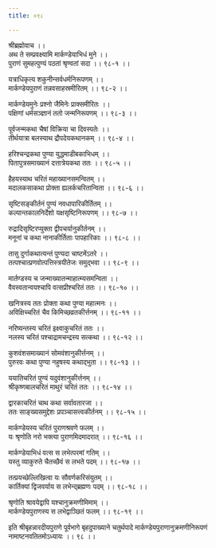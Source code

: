 ```yaml
---
title: ०९८

---
```

श्रीब्रह्मोवाच ।।  
अथ ते सम्प्रवक्ष्यामि मार्कण्डेयाभिधं मुने ।।  
पुराणं सुमहत्पुण्यं पठतां श्रृण्वतां सदा ।। ९८-१ ।।  
  
यत्राधिकृत्य शकुनीन्सर्वधर्मनिरूपणम् ।।  
मार्कण्डेयपुराणं तन्नवसाहस्रमीरितम् ।। ९८-२ ।।  
  
मार्कण्डेयमुनेः प्रश्नो जैमिनेः प्राक्समीरितः ।।  
पक्षिणां धर्मसञ्ज्ञानं ततो जन्मनिरूपणम् ।। ९८-३ ।।  
  
पूर्वजन्मकथा चैषां विक्रिया चा दिवस्पतेः ।।  
तीर्थयात्रा बलस्याथ द्रौपदेयकथानकम् ।। ९८-४ ।।  
  
हरिश्चन्द्रकथा पुण्या युद्धमाडीबकाभिधम् ।।  
पितापुत्रसमाख्यानं दत्तात्रेयकथा ततः ।। ९८-५ ।।  
  
हैहयस्याथ चरितं महाख्यानसमन्वितम् ।।  
मदालकसाकथा प्रोक्ता ह्यलर्कचरितान्विता ।। ९८-६ ।।  
  
सृष्टिसङ्कीर्तनं पुण्यं नवधापारिकीर्तितम् ।।  
कल्पान्तकालनिर्देशो यक्षसृष्टिनिरूपणम् ।। ९८-७ ।।  
  
रुद्रादिसृष्टिरप्युक्ता द्वीपचर्यानुकीर्तनम् ।।  
मनूनां च कथा नानाकीर्तिताः पापहारिकाः ।। ९८-८ ।।  
  
तासु दुर्गाकथात्यन्तं पुण्यदा चाष्टमेंऽतरे ।।  
तत्पश्चात्प्रणवोत्पत्तिस्त्रयीतेजः समुद्भवा ।। ९८-९ ।।  
  
मार्तण्डस्य च जन्माख्यातन्माहात्म्यसमन्विता ।।  
वैवस्वतान्वयश्चापि वत्सप्रीश्चरितं ततः ।। ९८-१० ।।  
  
खनित्रस्य ततः प्रोक्ता कथा पुण्या महात्मनः ।।  
अविक्षिच्चरितं चैव किमिच्छव्रतकीर्त्तनम् ।। ९८-११ ।।  
  
नरिष्यन्तस्य चरितं इक्ष्वाकुचरितं ततः ।।  
नलस्य चरितं पश्चाद्रामचन्द्रस्य सत्कथा ।। ९८-१२ ।।  
  
कुशवंशसमाख्यानं सोमवंशानुकीर्त्तनम् ।।  
पुरुरवः कथा पुण्या नहुषस्य कथाद्भुता ।। ९८-१३ ।।  
  
ययातिचरितं पुण्यं यदुवंशानुकीर्त्तनम् ।।  
श्रीकृष्णबालचरितं माथुरं चरितं ततः ।। ९८-१४ ।।  
  
द्वारकाचरितं चाथ कथा सर्वावतारजा ।।  
ततः साङ्ख्यसमुद्देशः प्रपञ्चासत्त्वकीर्तनम् ।। ९८-१५ ।।  
  
मार्कण्डेयस्य चरितं पुराणश्रवणे फलम् ।।  
यः श्रृणोति नरो भक्त्या पुराणमिदमादरात् ।। ९८-१६ ।।  
  
मार्कण्डेयाभिधं वत्स स लभेत्परमां गतिम् ।।  
यस्तु व्याकुरुते चैतच्छैवं स लभते पदम् ।। ९८-१७ ।।  
  
तत्प्रयच्छेल्लिखित्वा यः सौवर्णकरिसंयुतम् ।।  
कार्तिक्यां द्विजवर्याय स लभेन्द्ब्रह्मणः पदम् ।। ९८-१८ ।।  
  
श्रृणोति श्रावयेद्वापि यश्चानुक्रमणीमिमाम् ।।  
मार्कण्डेयपुराणस्य स लभेद्वाञ्छितं फलम् ।। ९८-१९ ।।  
  
इति श्रीबृहन्नारदीयपुराणे पूर्वभागे बृहदुपाख्याने चतुर्थपादे मार्कण्डेयपुराणानुक्रमणीनिरूपणं नामाष्टनवतितमोऽध्यायः ।। ९८ ।।